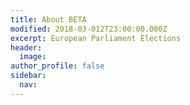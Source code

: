```yaml
---
title: About BETA
modified: 2018-03-012T23:00:00.000Z
excerpt: European Parliament Elections
header:
  image:
author_profile: false
sidebar:
  nav:
---
```

